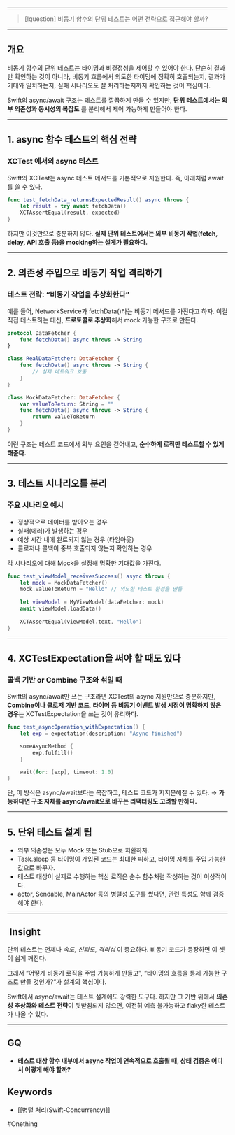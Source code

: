 
---

> [!question]
> 비동기 함수의 단위 테스트는 어떤 전략으로 접근해야 할까?

---


## 개요

비동기 함수의 단위 테스트는 타이밍과 비결정성을 제어할 수 있어야 한다.
단순히 결과만 확인하는 것이 아니라, 비동기 흐름에서 의도한 타이밍에 정확히 호출되는지, 
결과가 기대와 일치하는지, 실패 시나리오도 잘 처리하는지까지 확인하는 것이 핵심이다.

Swift의 async/await 구조는 테스트를 깔끔하게 만들 수 있지만,
**단위 테스트에서는 외부 의존성과 동시성의 복잡도** 를 분리해서 제어 가능하게 만들어야 한다.

---

## **1. async 함수 테스트의 핵심 전략**

### **XCTest 에서의** async 테스트 

Swift의 XCTest는 async 테스트 메서드를 기본적으로 지원한다.
즉, 아래처럼 await를 쓸 수 있다.

```swift
func test_fetchData_returnsExpectedResult() async throws {
    let result = try await fetchData()
    XCTAssertEqual(result, expected)
}
```

하지만 이것만으로 충분하지 않다.
**실제 단위 테스트에서는 외부 비동기 작업(fetch, delay, API 호출 등)을 mocking하는 설계가 필요하다.**

---

## **2. 의존성 주입으로 비동기 작업 격리하기**

### **테스트 전략: “비동기 작업을 추상화한다”**

예를 들어, NetworkService가 fetchData()라는 비동기 메서드를 가진다고 하자.
이걸 직접 테스트하는 대신, **프로토콜로 추상화**해서 mock 가능한 구조로 만든다.

```swift
protocol DataFetcher {
    func fetchData() async throws -> String
}

class RealDataFetcher: DataFetcher {
    func fetchData() async throws -> String {
        // 실제 네트워크 호출
    }
}

class MockDataFetcher: DataFetcher {
    var valueToReturn: String = ""
    func fetchData() async throws -> String {
        return valueToReturn
    }
}
```

이런 구조는 테스트 코드에서 외부 요인을 걷어내고,
**순수하게 로직만 테스트할 수 있게 해준다.**

---

## **3. 테스트 시나리오를 분리**

### **주요 시나리오 예시**

- 정상적으로 데이터를 받아오는 경우
- 실패(에러)가 발생하는 경우
- 예상 시간 내에 완료되지 않는 경우 (타임아웃)
- 클로저나 콜백이 중복 호출되지 않는지 확인하는 경우

각 시나리오에 대해 Mock을 설정해 명확한 기대값을 가진다.
```swift
func test_viewModel_receivesSuccess() async throws {
    let mock = MockDataFetcher()
    mock.valueToReturn = "Hello" // 의도한 테스트 환경을 만듦
    
    let viewModel = MyViewModel(dataFetcher: mock)
    await viewModel.loadData()
    
    XCTAssertEqual(viewModel.text, "Hello")
}
```



---

## **4.** **XCTestExpectation을 써야 할 때도 있다**

### **콜백 기반 or Combine 구조와 섞일 때**

Swift의 async/await만 쓰는 구조라면 XCTest의 async 지원만으로 충분하지만,
**Combine이나 클로저 기반 코드**, **타이머 등 비동기 이벤트 발생 시점이 명확하지 않은 경우**는
XCTestExpectation을 쓰는 것이 유리하다.

```swift
func test_asyncOperation_withExpectation() {
    let exp = expectation(description: "Async finished")

    someAsyncMethod {
        exp.fulfill()
    }

    wait(for: [exp], timeout: 1.0)
}
```

단, 이 방식은 async/await보다는 복잡하고, 테스트 코드가 지저분해질 수 있다.
→ **가능하다면 구조 자체를 async/await으로 바꾸는 리팩터링도 고려할 만하다.**


---

## **5. 단위 테스트 설계 팁**

- 외부 의존성은 모두 Mock 또는 Stub으로 치환하자.
- Task.sleep 등 타이밍이 개입된 코드는 최대한 피하고, 타이밍 자체를 주입 가능한 값으로 바꾸자.
- 테스트 대상이 실제로 수행하는 핵심 로직은 순수 함수처럼 작성하는 것이 이상적이다.
- actor, Sendable, MainActor 등의 병렬성 도구를 썼다면, 관련 특성도 함께 검증해야 한다.

---

##  **Insight**

단위 테스트는 언제나 _속도_, _신뢰도_, _격리성_ 이 중요하다.
비동기 코드가 등장하면 이 셋이 쉽게 깨진다.

그래서 “어떻게 비동기 로직을 주입 가능하게 만들고”,
“타이밍의 흐름을 통제 가능한 구조로 만들 것인가?“가 설계의 핵심이다.

Swift에서 async/await는 테스트 설계에도 강력한 도구다.
하지만 그 기반 위에서 **의존성 추상화와 테스트 전략**이 뒷받침되지 않으면,
여전히 예측 불가능하고 flaky한 테스트가 나올 수 있다.



---

## GQ
- **테스트 대상 함수 내부에서 async 작업이 연속적으로 호출될 때, 상태 검증은 어디서 어떻게 해야 할까?**


## Keywords
- [[병렬 처리(Swift-Concurrency)]]


#Onething 